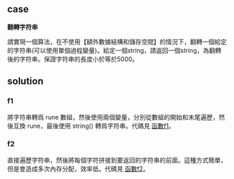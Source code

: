 ## case

**翻轉字符串**

請實現一個算法，在不使用【額外數據結構和儲存空間】的情況下，翻轉一個給定的字符串(可以使用單個過程變量)。給定一個string，請返回一個string，為翻轉後的字符串。保證字符串的長度小於等於5000。

## solution

### f1

將字符串轉爲 rune 數組，然後使用兩個變量，分別從數組的開始和末尾遍歷，然後互換 rune，最後使用 string() 轉爲字符串。代碼見 [函數f1](main.go)。

### f2

直接遍歷字符串，然後將每個字符拼接到要返回的字符串的前面。這種方式簡單，但是會造成多次內存分配，效率低。代碼見 [函數f2](main.go)。

